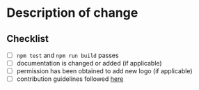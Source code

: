# Description of change

<!--
Thank you for your pull request. Please provide a description of the change here and review
the requirements below.
-->

## Checklist

<!-- Remove items that do not apply. For completed items, change [ ] to [x]. -->

- [ ] `npm test` and `npm run build` passes
- [ ] documentation is changed or added (if applicable)
- [ ] permission has been obtained to add new logo (if applicable)
- [ ] contribution guidelines followed [here](https://github.com/adoptium/adoptium.net/blob/main/CONTRIBUTING.md)
